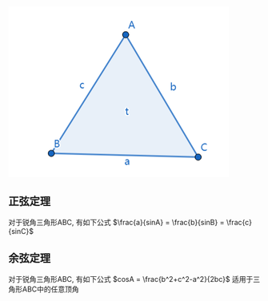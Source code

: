 ![](../assets/Pasted%20image%2020230917151848.png)
## 正弦定理
对于锐角三角形ABC, 有如下公式
$\frac{a}{sinA} = \frac{b}{sinB} = \frac{c}{sinC}$

## 余弦定理
对于锐角三角形ABC, 有如下公式
$cosA = \frac{b^2+c^2-a^2}{2bc}$
适用于三角形ABC中的任意顶角